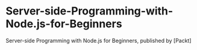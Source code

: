 # Server-side-Programming-with-Node.js-for-Beginners
Server-side Programming with Node.js for Beginners, published by [Packt]
